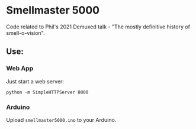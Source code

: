 # Smellmaster 5000

Code related to Phil's 2021 Demuxed talk - "The mostly definitive history of smell-o-vision".

## Use: 

### Web App

Just start a web server:

```
python -m SimpleHTTPServer 8000
```

### Arduino

Upload `smellmaster5000.ino` to your Arduino.
